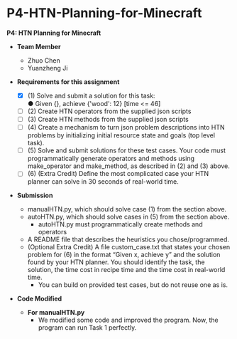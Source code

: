 # P4-HTN-Planning-for-Minecraft
**P4: HTN Planning for Minecraft**  
  - **Team Member**
    - Zhuo Chen
    - Yuanzheng Ji
   
  - **Requirements for this assignment**  
    - [x] (1) Solve and submit a solution for this task:  
                ●	Given {}, achieve {'wood': 12} [time <= 46]
    - [ ] (2) Create HTN operators from the supplied json scripts
    - [ ] (3) Create HTN methods from the supplied json scripts
    - [ ] (4) Create a mechanism to turn json problem descriptions into HTN problems by initializing initial resource state and goals (top level task).
    - [ ] (5) Solve and submit solutions for these test cases. Your code must programmatically generate operators and methods using make_operator and make_method, as described in (2) and (3) above.
    - [ ] (6)  (Extra Credit) Define the most complicated case your HTN planner can solve in 30 seconds of real-world time.
  - **Submission**  
    -	manualHTN.py, which should solve case (1) from the section above.  
    -	autoHTN.py, which should solve cases in (5) from the section above.  
        -	autoHTN.py must programmatically create methods and operators
    - A README file that describes the heuristics you chose/programmed.  
    - (Optional Extra Credit) A file custom_case.txt that states your chosen problem for (6) in the format “Given x, achieve y” and the solution found by your HTN planner.  You should identify the task, the solution, the time cost in recipe time and the time cost in real-world time.    
        - You can build on  provided test cases, but do not reuse one as is.
  
  - **Code Modified**
    - **For manualHTN.py**  
      - We modified some code and improved the program. Now, the program can run Task 1 perfectly.  